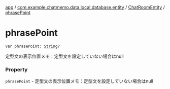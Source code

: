 [app](../../index.md) / [com.example.chatmemo.data.local.database.entity](../index.md) / [ChatRoomEntity](index.md) / [phrasePoint](./phrase-point.md)

# phrasePoint

`var phrasePoint: `[`String`](https://kotlinlang.org/api/latest/jvm/stdlib/kotlin/-string/index.html)`?`

定型文の表示位置メモ：定型文を設定していない場合はnull

### Property

`phrasePoint` - 定型文の表示位置メモ：定型文を設定していない場合はnull